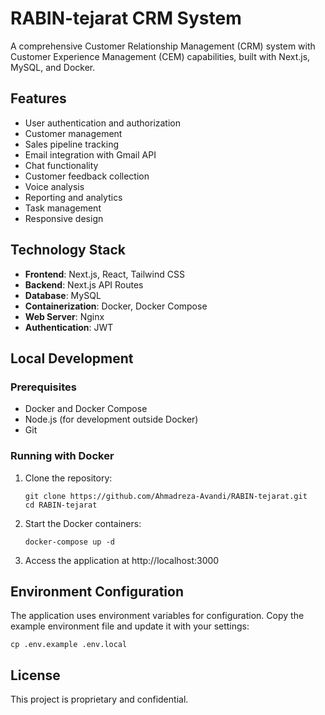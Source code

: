 # RABIN-tejarat CRM System

A comprehensive Customer Relationship Management (CRM) system with Customer Experience Management (CEM) capabilities, built with Next.js, MySQL, and Docker.

## Features

- User authentication and authorization
- Customer management
- Sales pipeline tracking
- Email integration with Gmail API
- Chat functionality
- Customer feedback collection
- Voice analysis
- Reporting and analytics
- Task management
- Responsive design

## Technology Stack

- **Frontend**: Next.js, React, Tailwind CSS
- **Backend**: Next.js API Routes
- **Database**: MySQL
- **Containerization**: Docker, Docker Compose
- **Web Server**: Nginx
- **Authentication**: JWT

## Local Development

### Prerequisites

- Docker and Docker Compose
- Node.js (for development outside Docker)
- Git

### Running with Docker

1. Clone the repository:
   ```
   git clone https://github.com/Ahmadreza-Avandi/RABIN-tejarat.git
   cd RABIN-tejarat
   ```

2. Start the Docker containers:
   ```
   docker-compose up -d
   ```

3. Access the application at http://localhost:3000

## Environment Configuration

The application uses environment variables for configuration. Copy the example environment file and update it with your settings:

```
cp .env.example .env.local
```

## License

This project is proprietary and confidential.